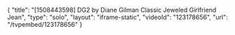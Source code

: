{
    "title": "[1508443598] DG2 by Diane Gilman Classic Jeweled Girlfriend Jean",
    "type": "solo",
    "layout": "iframe-static",
    "videoId": "123178656",
    "url": "\/tvpembed\/123178656"
}